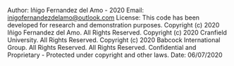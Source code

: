 Author: Iñigo Fernandez del Amo - 2020
Email: inigofernandezdelamo@outlook.com
License: This code has been developed for research and demonstration purposes.
Copyright (c) 2020 Iñigo Fernandez del Amo. All Rights Reserved.
Copyright (c) 2020 Cranfield University. All Rights Reserved.
Copyright (c) 2020 Babcock International Group. All Rights Reserved.
All Rights Reserved.
Confidential and Proprietary - Protected under copyright and other laws.
Date: 06/07/2020
